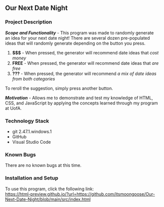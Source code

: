 ## __Our Next Date Night__
### __Project Description__
__*Scope and Functionality*__ - This program was made to randomly generate an idea for your next date night! There are several dozen pre-populated ideas that will randomly generate depending on the button you press.

1. __$$$__ - When pressed, the generator will recommend date ideas that *cost money*
2. __FREE__ - When pressed, the generator will recommend date ideas that *are free*
3. __???__ - When pressed, the generator will recommend *a mix of date ideas from both categories*

To reroll the suggestion, simply press another button.

__*Motivation*__ - Allows me to demonstrate and test my knowledge of HTML, CSS, and JavaScript by applying the concepts learned through my program at UofA.

### __Technology Stack__
- git 2.47.1.windows.1
- GitHub
- Visual Studio Code

### __Known Bugs__
There are no known bugs at this time.

### __Installation and Setup__

To use this program, click the following link:\
https://html-preview.github.io/?url=https://github.com/itsmoongoose/Our-Next-Date-Night/blob/main/src/index.html